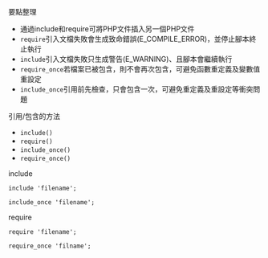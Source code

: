 要點整理
- 通過include和require可將PHP文件插入另一個PHP文件
- `require`引入文檔失敗會生成致命錯誤(E_COMPILE_ERROR)，並停止腳本終止執行
- `include`引入文檔失敗只生成警告(E_WARNING)、且腳本會繼續執行
- `require_once`若檔案已被包含，則不會再次包含，可避免函數重定義及變數值重設定
- `include_once`引用前先檢查，只會包含一次，可避免重定義及重設定等衝突問題

引用/包含的方法
* `include()`
* `require()`
* `include_once()`
* `require_once()`

include
```
include 'filename';
```

```
include_once 'filename';
```

require
```
require 'filename';
```

```
require_once 'filname';
```